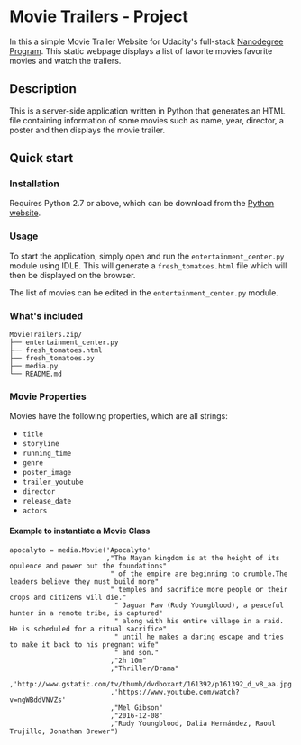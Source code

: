 # Movie Trailers - Project

In this a simple Movie Trailer Website for Udacity's full-stack [Nanodegree Program]. This static webpage displays a list of favorite movies favorite movies and watch the trailers.

## Description
This is a server-side application written in Python that generates an HTML file containing information of some movies such as name, year, director, a poster and then displays the movie trailer.

## Quick start

### Installation
Requires Python 2.7 or above, which can be download from the [Python website].

### Usage
 To start the application, simply open and run the `entertainment_center.py` module using IDLE. This will generate a `fresh_tomatoes.html` file which will then be displayed on the browser.

 The list of movies can be edited in the `entertainment_center.py` module.

### What's included
```
MovieTrailers.zip/
├── entertainment_center.py
├── fresh_tomatoes.html
├── fresh_tomatoes.py
├── media.py
└── README.md
```

### Movie Properties
Movies have the following properties, which are all strings:
* `title`
* `storyline`
* `running_time`
* `genre`
* `poster_image`
* `trailer_youtube`
* `director`
* `release_date`
* `actors`
#### Example to instantiate a Movie Class
```
apocalyto = media.Movie('Apocalyto'
                        ,"The Mayan kingdom is at the height of its opulence and power but the foundations"
                         " of the empire are beginning to crumble.The leaders believe they must build more"
                         " temples and sacrifice more people or their crops and citizens will die."
                          " Jaguar Paw (Rudy Youngblood), a peaceful hunter in a remote tribe, is captured"
                          " along with his entire village in a raid. He is scheduled for a ritual sacrifice"
                          " until he makes a daring escape and tries to make it back to his pregnant wife"
                          " and son."
                         ,"2h 10m"
                         ,"Thriller/Drama"
                         ,'http://www.gstatic.com/tv/thumb/dvdboxart/161392/p161392_d_v8_aa.jpg'
                         ,'https://www.youtube.com/watch?v=ngWBddVNVZs'
                         ,"Mel Gibson"
                         ,"2016-12-08"
                         ,"Rudy Youngblood, Dalia Hernández, Raoul Trujillo, Jonathan Brewer")
```


[Nanodegree Program]: <https://www.udacity.com/nanodegree>
[Python website]: <https://www.python.org/download/releases/2.7/>

